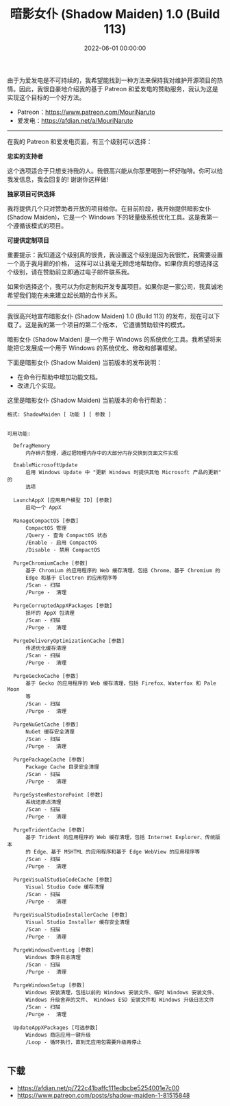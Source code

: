 ﻿---
title: 暗影女仆 (Shadow Maiden) 1.0 (Build 113)
date: 2022-06-01 00:00:00
categories:
- [Windows, Windows 应用, 宣布]
tags:
- Windows
- Windows 应用
- 宣布
---

由于为爱发电是不可持续的，我希望能找到一种方法来保持我对维护开源项目的热情。因此，我很自豪地介绍我的基于 Patreon
和爱发电的赞助服务，我认为这是实现这个目标的一个好方法。

- Patreon：https://www.patreon.com/MouriNaruto
- 爱发电：https://afdian.net/a/MouriNaruto

***

在我的 Patreon 和爱发电页面，有三个级别可以选择：

**忠实的支持者**

这个选项适合于只想支持我的人。我很高兴能从你那里喝到一杯好咖啡。你可以给我发信息，我会回复的! 谢谢你这样做!

**独家项目可供选择**

我将提供几个只对赞助者开放的项目给你。在目前阶段，我开始提供暗影女仆 (Shadow Maiden)，它是一个 Windows
下的轻量级系统优化工具。这是我第一个遵循该模式的项目。

**可提供定制项目**

重要提示：我知道这个级别真的很贵，我设置这个级别是因为我很忙，我需要设置一个高于我月薪的价格，
这样可以让我毫无顾虑地帮助你。如果你真的想选择这个级别，请在赞助前立即通过电子邮件联系我。

如果你选择这个，我可以为你定制和开发专属项目。如果你是一家公司，我真诚地希望我们能在未来建立起长期的合作关系。

***

我很高兴地宣布暗影女仆 (Shadow Maiden) 1.0 (Build 113) 的发布，现在可以下载了。这是我的第一个项目的第二个版本，
它遵循赞助软件的模式。

暗影女仆 (Shadow Maiden) 是一个用于 Windows 的系统优化工具。我希望将来能把它发展成一个用于 Windows
的系统优化、修改和部署框架。

下面是暗影女仆 (Shadow Maiden) 当前版本的发布说明：

- 在命令行帮助中增加功能文档。
- 改进几个实现。

这里是暗影女仆 (Shadow Maiden) 当前版本的命令行帮助：

```
格式: ShadowMaiden [ 功能 ] [ 参数 ]


可用功能:

  DefragMemory
      内存碎片整理，通过把物理内存中的大部分内存交换到页面文件实现

  EnableMicrosoftUpdate
      启用 Windows Update 中 "更新 Windows 时提供其他 Microsoft 产品的更新" 的
      选项

  LaunchAppX [应用用户模型 ID] [参数]
      启动一个 AppX

  ManageCompactOS [参数]
      CompactOS 管理
      /Query - 查询 CompactOS 状态
      /Enable - 启用 CompactOS
      /Disable - 禁用 CompactOS

  PurgeChromiumCache [参数]
      基于 Chromium 的应用程序的 Web 缓存清理，包括 Chrome、基于 Chromium 的
      Edge 和基于 Electron 的应用程序等
      /Scan - 扫描
      /Purge -  清理

  PurgeCorruptedAppXPackages [参数]
      损坏的 AppX 包清理
      /Scan - 扫描
      /Purge -  清理

  PurgeDeliveryOptimizationCache [参数]
      传递优化缓存清理
      /Scan - 扫描
      /Purge -  清理

  PurgeGeckoCache [参数]
      基于 Gecko 的应用程序的 Web 缓存清理，包括 Firefox、Waterfox 和 Pale Moon
      等
      /Scan - 扫描
      /Purge -  清理

  PurgeNuGetCache [参数]
      NuGet 缓存安全清理
      /Scan - 扫描
      /Purge -  清理

  PurgePackageCache [参数]
      Package Cache 目录安全清理
      /Scan - 扫描
      /Purge -  清理

  PurgeSystemRestorePoint [参数]
      系统还原点清理
      /Scan - 扫描
      /Purge -  清理

  PurgeTridentCache [参数]
      基于 Trident 的应用程序的 Web 缓存清理，包括 Internet Explorer、传统版本
      的 Edge、基于 MSHTML 的应用程序和基于 Edge WebView 的应用程序等
      /Scan - 扫描
      /Purge -  清理

  PurgeVisualStudioCodeCache [参数]
      Visual Studio Code 缓存清理
      /Scan - 扫描
      /Purge -  清理

  PurgeVisualStudioInstallerCache [参数]
      Visual Studio Installer 缓存安全清理
      /Scan - 扫描
      /Purge -  清理

  PurgeWindowsEventLog [参数]
      Windows 事件日志清理
      /Scan - 扫描
      /Purge -  清理

  PurgeWindowsSetup [参数]
      Windows 安装清理，包括以前的 Windows 安装文件、临时 Windows 安装文件、
      Windows 升级舍弃的文件、 Windows ESD 安装文件和 Windows 升级日志文件
      /Scan - 扫描
      /Purge -  清理

  UpdateAppXPackages [可选参数]
      Windows 商店应用一键升级
      /Loop - 循环执行，直到无应用包需要升级再停止


```

## 下载

- https://afdian.net/p/722c41baffc111edbcbe5254001e7c00
- https://www.patreon.com/posts/shadow-maiden-1-81515848
